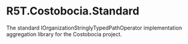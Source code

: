 # R5T.Costobocia.Standard
The standard IOrganizationStringlyTypedPathOperator implementation aggregation library for the Costobocia project.
